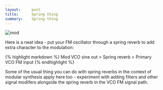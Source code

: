 ```yaml
---
layout:     post
title:      Spring thing
summary:    Spring thing
---
```

<img src="{{ site.baseurl }}/images/mod3.jpg" alt="mod" class="avatar" />


Here is a neat idea - put your FM oscillator through a spring reverb to add extra character to the modulation:

{% highlight markdown %}
Mod VCO sine out > Spring reverb  > Primary VCO FM input 
{% endhighlight %}

Some of the usual thing you can do with spring reverbs in the context of modular synthesis apply here too - experiment with adding filters and other signal modifers alongside the spring reverb in the VCO FM signal path.

